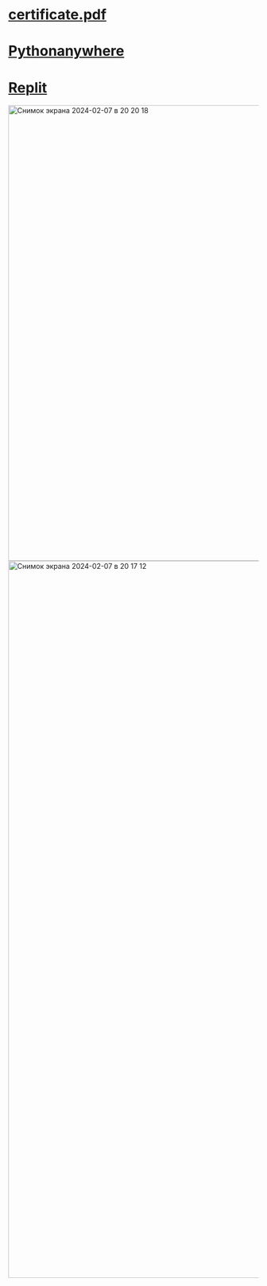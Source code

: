 
# [certificate.pdf](https://github.com/Katya6589/Semestr_6/files/14197172/certificate.pdf)
# [Pythonanywhere](https://www.pythonanywhere.com/user/KatyaBYB/shares/30b2fcc0149b457390935713d04fc474/)
# [Replit](https://replit.com/@barsegyan/Neotologia#main.py)
<img width="915" alt="Снимок экрана 2024-02-07 в 20 20 18" src="https://github.com/Katya6589/Semestr_6/assets/113089569/59e6d0d6-e382-4866-8b31-558de6d55b26">

<img width="1440" alt="Снимок экрана 2024-02-07 в 20 17 12" src="https://github.com/Katya6589/Semestr_6/assets/113089569/af506a1a-fa8b-4b47-bef1-aed24dc7cb98">

